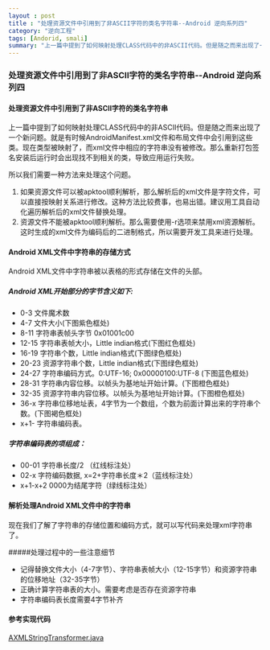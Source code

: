 ```yaml
---
layout : post
title : "处理资源文件中引用到了非ASCII字符的类名字符串--Android 逆向系列四"
category: "逆向工程"
tags: [Andorid, smali]
summary: "上一篇中提到了如何映射处理CLASS代码中的非ASCII代码。但是随之而来出现了一个新问题。就是有时候AndroidManifest.xml文件和布局文件中会引用到这些类。现在类型被映射了，而xml文件中相应的字符串没有被修改。那么重新打包签名安装后运行时会出现找不到相关的类，导致应用运行失败。现在我们就来解决这个问题。"
---
```


### 处理资源文件中引用到了非ASCII字符的类名字符串--Android 逆向系列四
#### 处理资源文件中引用到了非ASCII字符的类名字符串

上一篇中提到了如何映射处理CLASS代码中的非ASCII代码。但是随之而来出现了一个新问题。就是有时候AndroidManifest.xml文件和布局文件中会引用到这些类。现在类型被映射了，而xml文件中相应的字符串没有被修改。那么重新打包签名安装后运行时会出现找不到相关的类，导致应用运行失败。

所以我们需要一种方法来处理这个问题。

1. 如果资源文件可以被apktool顺利解析，那么解析后的xml文件是字符文件，可以直接按映射关系进行修改。这种方法比较费事，也易出错。建议用工具自动化遍历解析后的xml文件替换处理。
2. 资源文件不能被apktool顺利解析。那么需要使用-r选项来禁用xml资源解析。这时生成的xml文件为编码后的二进制格式，所以需要开发工具来进行处理。

#### Android XML文件中字符串的存储方式
Android XML文件中字符串被以表格的形式存储在文件的头部。
##### Android XML开始部分的字节含义如下:

- 0-3 文件魔术数
- 4-7 文件大小(下图紫色框处)
- 8-11 字符串表帧头字节 0x01001c00
- 12-15 字符串表帧大小，Little indian格式(下图红色框处)
- 16-19 字符串个数，Little indian格式(下图绿色框处)
- 20-23 资源字符串个数，Little indian格式(下图绿色框处)
- 24-27 字符串编码方式。0:UTF-16; 0x00000100:UTF-8 (下图蓝色框处)
- 28-31 字符串内容位移。以帧头为基地址开始计算。(下图橙色框处)
- 32-35 资源字符串内容位移。以帧头为基地址开始计算。(下图橙色框处)
- 36-x 字符串位移地址表，4字节为一个数组，个数为前面计算出来的字符串个数。(下图褐色框处)
- x+1- 字符串编码表。

##### 字符串编码表的项组成：

- 00-01 字符串长度/2 （红线标注处）
- 02-x 字符编码数据, x=2+字符串长度＊2（蓝线标注处）
- x+1-x+2 0000为结尾字符（绿线标注处）

#### 解析处理Android XML文件中的字符串
现在我们了解了字符串的存储位置和编码方式，就可以写代码来处理xml字符串了。

#####处理过程中的一些注意细节

- 记得替换文件大小（4-7字节）、字符串表帧大小（12-15字节）和资源字符串的位移地址（32-35字节）
- 正确计算字符串表的大小。需要考虑是否存在资源字符串
- 字符串编码表长度需要4字节补齐

#### 参考实现代码
[AXMLStringTransformer.java](https://github.com/eriklu/SmaliDebugTool/blob/master/SmaliDebugTool/java/misc/AXMLStringTransformer.java)